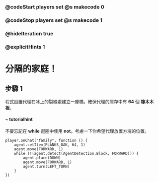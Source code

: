 ### @codeStart players set @s makecode 0
### @codeStop players set @s makecode 1

### @hideIteration true 
### @explicitHints 1


# 分隔的家庭！

## 步驟 1
程式設置代理在冰上的裂縫處建立一座橋。確保代理的庫存中有 **64** 個 **橡木木板**。

#### ~ tutorialhint 
不要忘記在 **while** 迴圈中使用 **not**。考慮一下你希望代理放置方塊的位置。

```ghost
player.onChat("family", function () {
    agent.setItem(PLANKS_OAK, 64, 1)
    agent.move(FORWARD, 1)
    while (!(agent.detect(AgentDetection.Block, FORWARD))) {
        agent.place(DOWN)
        agent.move(FORWARD, 1)
        agent.turn(LEFT_TURN)
    }
})
```
